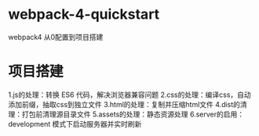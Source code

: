 # webpack-4-quickstart
 webpack4 从0配置到项目搭建
 
# 项目搭建 

1\.js的处理：转换 ES6 代码，解决浏览器兼容问题
2\.css的处理：编译css，自动添加前缀，抽取css到独立文件
3\.html的处理：复制并压缩html文件
4\.dist的清理：打包前清理源目录文件
5\.assets的处理：静态资源处理
6\.server的启用：development 模式下启动服务器并实时刷新
